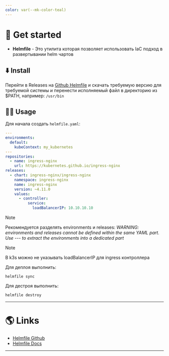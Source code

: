 ```yaml
---
color: var(--mk-color-teal)
---
```

# 🚀 Get started

- **Helmfile** - Это утилита которая позволяет использовать IaC подход в развертывании helm чартов

## ⬇️ Install

Перейти в Releases на [Github Helmfile](https://github.com/helmfile/helmfile) и скачать требуемую версию для требуемой системы и перенести исполняемый файл в директорию из $PATH, например: `/usr/bin`

## 👨‍🏭 Usage

Для начала создать `helmfile.yaml`:

```yaml
---
environments:
  default:
    kubeContext: my_kubernetes
---
repositories:
  - name: ingress-nginx
    url: https://kubernetes.github.io/ingress-nginx
releases:
  - chart: ingress-nginx/ingress-nginx
    namespace: ingress-nginx
    name: ingress-nginx
    version: ~4.11.0
    values:
      - controller:
          service:
            loadBalancerIP: 10.10.10.10
```

> [!NOTE]
> Рекомендуется разделять environments и releases:
> *WARNING: environments and releases cannot be defined within the same YAML part. Use --- to extract the environments into a dedicated part*

> [!NOTE]
> В k3s можно не указывать loadBalancerIP для ingress контроллера

Для деплоя выполнить:

```shell
helmfile sync
```

Для дестроя выполнить:

```shell
helmfile destroy
```

---

# 🌎 Links

- [Helmfile Github](https://github.com/helmfile/helmfile)
- [Helmfile Docs](https://helmfile.readthedocs.io/en/latest/)

---
